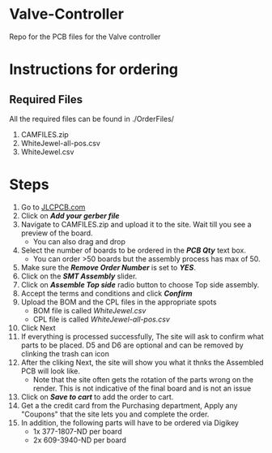 # Valve-Controller
Repo for the PCB files for the Valve controller

# Instructions for ordering

## Required Files
All the required files can be found in ./OrderFiles/
1. CAMFILES.zip
2. WhiteJewel-all-pos.csv
3. WhiteJewel.csv

# Steps
1. Go to [JLCPCB.com](https://cart.jlcpcb.com/quote?orderType=1&stencilWidth=100&stencilLength=100&stencilCounts=5&stencilLayer=2&stencilPly=1.6&steelmeshSellingPriceRecordNum=A8256537-5522-491C-965C-646F5842AEC9&purchaseNumber=)
2. Click on ***Add your gerber file***
3. Navigate to CAMFILES.zip and upload it to the site. Wait till you see a preview of the board.
   - You can also drag and drop
4. Select the number of boards to be ordered in the ***PCB Qty*** text box.
    - You can order >50 boards but the assembly process has max of 50.
5. Make sure the ***Remove Order Number*** is set to ***YES***. 
6. Click on the ***SMT Assembly*** slider.
7. Click on ***Assemble Top side*** radio button to choose Top side assembly.
8. Accept the terms and conditions and click ***Confirm***
9. Upload the BOM and the CPL files in the appropriate spots
    - BOM file is called *WhiteJewel.csv*
    - CPL file is called *WhiteJewel-all-pos.csv*
10. Click Next 
11. If everything is processed successfully, The site will ask to confirm what parts to be placed. D5 and D6 are optional and can be removed by
clinking the trash can icon
12. After the cliking Next, the site will show you what it thnks the Assembled PCB will look like. 
    - Note that the site often gets the rotation of the parts wrong on the render. This is not indicative of the final board and is not an issue
13. Click on ***Save to cart*** to add the order to cart. 
14. Get a the credit card from the Purchasing department, Apply any "Coupons" that the site lets you and complete the order.
15. In addition, the following parts will have to be ordered via Digikey
      - 1x  377-1807-ND per board
      - 2x  609-3940-ND per board
